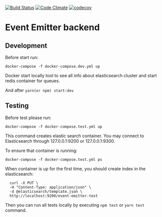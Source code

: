 [![Build Status](https://travis-ci.org/inst-event-emitter/eventemitter-backend.svg?branch=master)](https://travis-ci.org/inst-event-emitter/eventemitter-backend)
[![Code Climate](https://codeclimate.com/github/inst-event-emitter/eventemitter-backend/badges/gpa.svg)](https://codeclimate.com/github/inst-event-emitter/eventemitter-backend)
[![codecov](https://codecov.io/gh/inst-event-emitter/eventemitter-backend/branch/dev/graph/badge.svg)](https://codecov.io/gh/inst-event-emitter/eventemitter-backend)



# Event Emitter backend

## Development

Before start run:

`docker-compose -f docker-compose.dev.yml up`

Docker start locally tool to see all info about elasticsearch cluster and start redis container for queues.

And after `yarn(or npm) start:dev`

## Testing

Before test please run:

`docker-compose -f docker-compose.test.yml up`

This command creates elastic search container.
You may connect to Elasticsearch through 127.0.0.1:9200 or 127.0.0.1:9300.

To ensure that container is running:

`docker-compose -f docker-compose.test.yml ps`

When container is up for the first time, you should create index in the elasticsearch:

```
  curl -X PUT \
  -H "Content-Type: application/json" \
  -d @elasticsearch/template.json \
  http://localhost:9200/event-emitter-test
```

 Then you can run all tests locally by executing `npm test` or `yarn test` command.
 